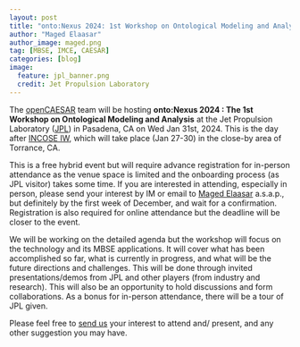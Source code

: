 ```yaml
---
layout: post
title: "onto:Nexus 2024: 1st Workshop on Ontological Modeling and Analysis"
author: "Maged Elaasar"
author_image: maged.png
tag: [MBSE, IMCE, CAESAR]
categories: [blog]
image:
  feature: jpl_banner.png
  credit: Jet Propulsion Laboratory
---
```


The [openCAESAR](https://www.opencaesar.io/) team will be hosting **onto:Nexus 2024 : The 1st Workshop on Ontological Modeling and Analysis** at the Jet Propulsion Laboratory ([JPL](https://www.jpl.nasa.gov/)) in Pasadena, CA on Wed Jan 31st, 2024. This is the day after [INCOSE IW](https://www.incose.org/IW2024), which will take place (Jan 27-30) in the close-by area of Torrance, CA.

This is a free hybrid event but will require advance registration for in-person attendance as the venue space is limited and the onboarding process (as JPL visitor) takes some time. If you are interested in attending, especially in person, please send your interest by IM or email to [Maged Elaasar](mailto:elaasar@jpl.nasa.gov) a.s.a.p., but definitely by the first week of December, and wait for a confirmation. Registration is also required for online attendance but the deadline will be closer to the event.

We will be working on the detailed agenda but the workshop will focus on the technology and its MBSE applications. It will cover what has been accomplished so far, what is currently in progress, and what will be the future directions and challenges. This will be done through invited presentations/demos from JPL and other players (from industry and research). This will also be an opportunity to hold discussions and form collaborations. As a bonus for in-person attendance, there will be a tour of JPL given.

Please feel free to [send us](mailto:elaasar@jpl.nasa.gov) your interest to attend and/ present, and any other suggestion you may have.